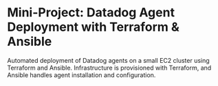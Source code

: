 # Mini-Project: Datadog Agent Deployment with Terraform & Ansible
Automated deployment of Datadog agents on a small EC2 cluster using Terraform and Ansible. Infrastructure is provisioned with Terraform, and Ansible handles agent installation and configuration.
 
